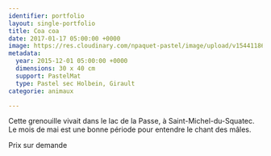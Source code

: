 ```yaml
---
identifier: portfolio
layout: single-portfolio
title: Coa coa
date: 2017-01-17 05:00:00 +0000
image: https://res.cloudinary.com/npaquet-pastel/image/upload/v1544118687/Coa-coa-pastel-30-X-40-cm-2015.jpg
metadata:
  year: 2015-12-01 05:00:00 +0000
  dimensions: 30 x 40 cm
  support: PastelMat
  type: Pastel sec Holbein, Girault
categorie: animaux

---
```

Cette grenouille vivait dans le lac de la Passe, à Saint-Michel-du-Squatec. Le mois de mai est une bonne période pour entendre le chant des mâles.

Prix sur demande